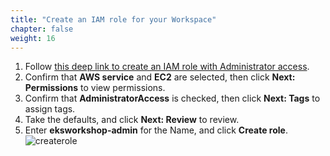 ```yaml
---
title: "Create an IAM role for your Workspace"
chapter: false
weight: 16
---
```


1. Follow [this deep link to create an IAM role with Administrator access](https://console.aws.amazon.com/iam/home#/roles$new?step=review&commonUseCase=EC2%2BEC2&selectedUseCase=EC2&policies=arn:aws:iam::aws:policy%2FAdministratorAccess).
1. Confirm that **AWS service** and **EC2** are selected, then click **Next: Permissions** to view permissions.
1. Confirm that **AdministratorAccess** is checked, then click **Next: Tags** to assign tags.
1. Take the defaults, and click **Next: Review** to review.
1. Enter **eksworkshop-admin** for the Name, and click **Create role**.
![createrole](/images/prerequisites/createrole.png)
